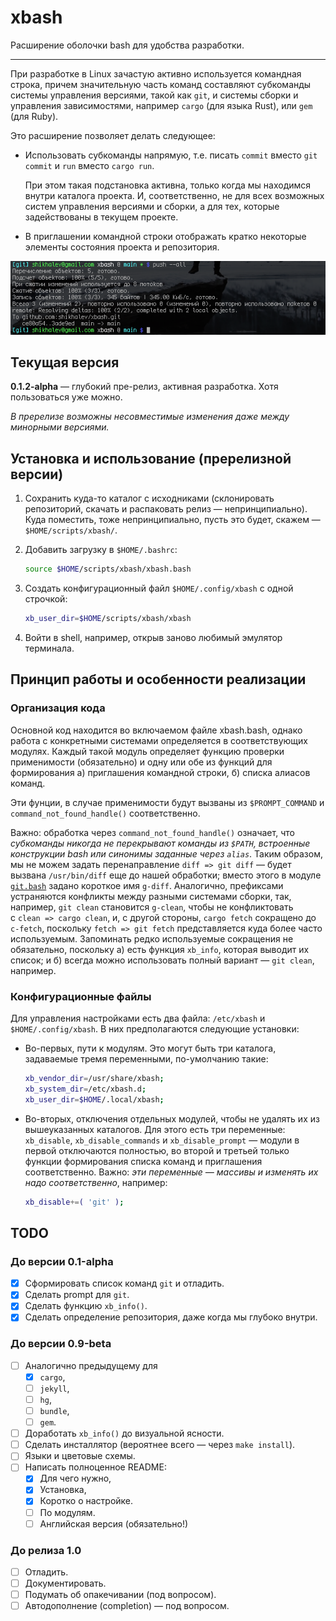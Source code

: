 # xbash

Расширение оболочки bash для удобства разработки.

-----

При разработке в Linux зачастую активно используется командная строка, причем значительную часть команд
составляют субкоманды системы управления версиями, такой как `git`, и системы сборки и управления
зависимостями, например `cargo` (для языка Rust), или `gem` (для Ruby).

Это расширение позволяет делать следующее:

* Использовать субкоманды напрямую, т.е. писать `commit` вместо `git commit` и `run` вместо `cargo run`.

  При этом такая подстановка активна, только когда мы находимся внутри каталога проекта. И, соответственно,
  не для всех возможных систем управления версиями и сборки, а для тех, которые задействованы в текущем
  проекте.

* В приглашении командной строки отображать кратко некоторые элементы состояния проекта и репозитория.

![Скриншот](doc/img/screen.png)

## Текущая версия

**0.1.2-alpha** — глубокий пре-релиз, активная разработка. Хотя пользоваться уже можно.

*В пререлизе возможны несовместимые изменения даже между минорными версиями.*

## Установка и использование (пререлизной версии)

1. Сохранить куда-то каталог с исходниками (склонировать репозиторий, скачать и распаковать релиз — непринципиально).
   Куда поместить, тоже непринципиально, пусть это будет, скажем — `$HOME/scripts/xbash/`.

2. Добавить загрузку в `$HOME/.bashrc`:

   ```bash
   source $HOME/scripts/xbash/xbash.bash
   ```
3. Создать конфигурационный файл `$HOME/.config/xbash` с одной строчкой:

   ```bash
   xb_user_dir=$HOME/scripts/xbash/xbash
   ```

4. Войти в shell, например, открыв заново любимый эмулятор терминала.

## Принцип работы и особенности реализации

### Организация кода

Основной код находится во включаемом файле xbash.bash, однако работа с конкретными системами определяется
в соответствующих модулях. Каждый такой модуль определяет функцию проверки применимости (обязательно) и
одну или обе из функций для формирования а) приглашения командной строки, б) списка алиасов команд.

Эти фунции, в случае применимости будут вызваны из `$PROMPT_COMMAND` и `command_not_found_handle()` соответственно.

Важно: обработка через `command_not_found_handle()` означает, что *субкоманды никогда не перекрывают команды
из `$PATH`, встроенные конструкции bash или синонимы заданные через `alias`*. Таким образом, мы не можем задать
перенаправление `diff => git diff` — будет вызвана `/usr/bin/diff` еще до нашей обработки; вместо этого
в модуле [`git.bash`](xbash/git.bash) задано короткое имя `g-diff`. Аналогично, префиксами устраняются конфликты
между разными системами сборки, так, например, `git clean` становится `g-clean`, чтобы не конфликтовать
с `clean => cargo clean`, и, с другой стороны, `cargo fetch` сокращено до `c-fetch`, поскольку `fetch => git fetch`
представляется куда более часто используемым. Запоминать редко используемые сокращения не обязательно, поскольку
а) есть функция `xb_info`, которая выводит их список; и б) всегда можно использовать полный вариант — `git clean`,
например.

### Конфигурационные файлы

Для управления настройками есть два файла: `/etc/xbash` и `$HOME/.config/xbash`. В них предполагаются следующие установки:

* Во-первых, пути к модулям. Это могут быть три каталога, задаваемые тремя переменными, по-умолчанию такие:

  ```bash
  xb_vendor_dir=/usr/share/xbash;
  xb_system_dir=/etc/xbash.d;
  xb_user_dir=$HOME/.local/xbash;
  ```

* Во-вторых, отключения отдельных модулей, чтобы не удалять их из вышеуказанных каталогов. Для этого есть три переменные:
  `xb_disable`, `xb_disable_commands` и `xb_disable_prompt` — модули в первой отключаются полностью, во второй и третьей
  только функции формирования списка команд и приглашения соответственно. Важно: *эти переменные — массивы и изменять их
  надо соответственно*, например:

  ```bash
  xb_disable+=( 'git' );
  ```


## TODO

### До версии 0.1-alpha

- [x] Сформировать список команд `git` и отладить.
- [x] Сделать prompt для `git`.
- [x] Сделать функцию `xb_info()`.
- [x] Сделать определение репозитория, даже когда мы глубоко внутри.

### До версии 0.9-beta

- [ ] Аналогично предыдущему для
  - [x] `cargo`,
  - [ ] `jekyll`,
  - [ ] `hg`,
  - [ ] `bundle`,
  - [ ] `gem`.
- [ ] Доработать `xb_info()` до визуальной ясности.
- [ ] Сделать инсталлятор (вероятнее всего — через `make install`).
- [ ] Языки и цветовые схемы.
- [ ] Написать полноценное README:
  - [x] Для чего нужно,
  - [x] Установка,
  - [x] Коротко о настройке.
  - [ ] По модулям.
  - [ ] Английская версия (обязательно!)

### До релиза 1.0

- [ ] Отладить.
- [ ] Документировать.
- [ ] Подумать об опакечивании (под вопросом).
- [ ] Автодополнение (completion) — под вопросом.
